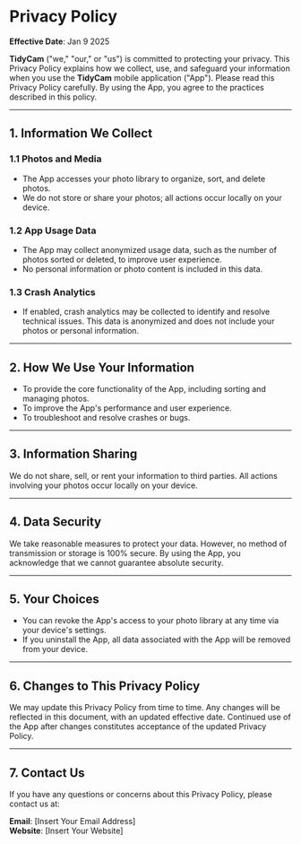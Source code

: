 # Privacy Policy

**Effective Date**: Jan 9 2025

**TidyCam** ("we," "our," or "us") is committed to protecting your privacy. This Privacy Policy explains how we collect, use, and safeguard your information when you use the **TidyCam** mobile application ("App"). Please read this Privacy Policy carefully. By using the App, you agree to the practices described in this policy.

---

## 1. Information We Collect

### 1.1 Photos and Media
- The App accesses your photo library to organize, sort, and delete photos.
- We do not store or share your photos; all actions occur locally on your device.

### 1.2 App Usage Data
- The App may collect anonymized usage data, such as the number of photos sorted or deleted, to improve user experience.
- No personal information or photo content is included in this data.

### 1.3 Crash Analytics
- If enabled, crash analytics may be collected to identify and resolve technical issues. This data is anonymized and does not include your photos or personal information.

---

## 2. How We Use Your Information

- To provide the core functionality of the App, including sorting and managing photos.
- To improve the App's performance and user experience.
- To troubleshoot and resolve crashes or bugs.

---

## 3. Information Sharing

We do not share, sell, or rent your information to third parties. All actions involving your photos occur locally on your device.

---

## 4. Data Security

We take reasonable measures to protect your data. However, no method of transmission or storage is 100% secure. By using the App, you acknowledge that we cannot guarantee absolute security.

---

## 5. Your Choices

- You can revoke the App's access to your photo library at any time via your device's settings.
- If you uninstall the App, all data associated with the App will be removed from your device.

---

## 6. Changes to This Privacy Policy

We may update this Privacy Policy from time to time. Any changes will be reflected in this document, with an updated effective date. Continued use of the App after changes constitutes acceptance of the updated Privacy Policy.

---

## 7. Contact Us

If you have any questions or concerns about this Privacy Policy, please contact us at:

**Email**: [Insert Your Email Address]  
**Website**: [Insert Your Website]  
